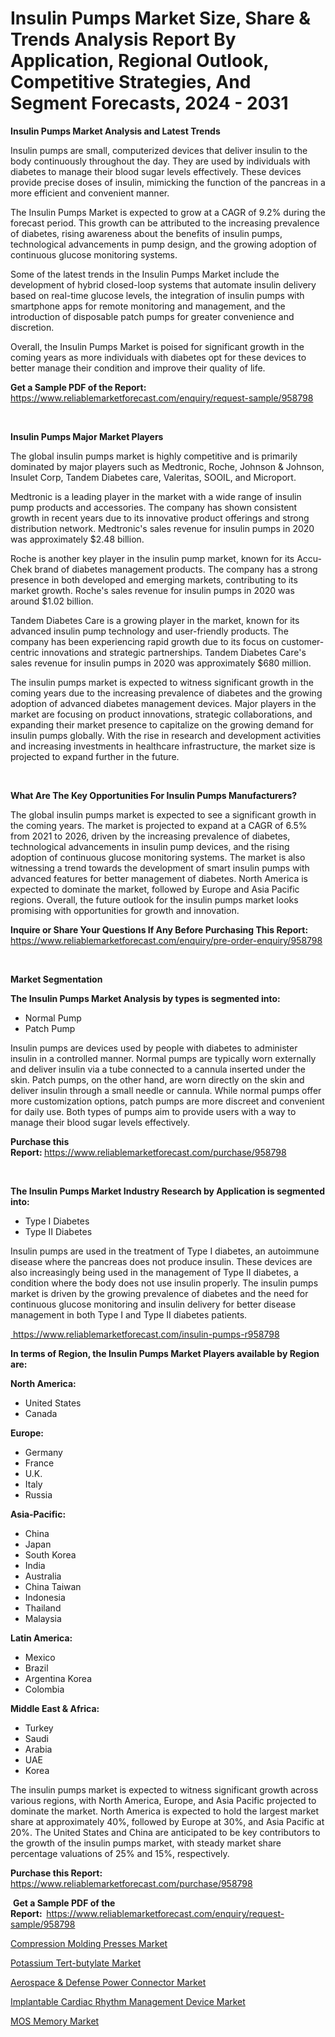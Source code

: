 <p><h1>Insulin Pumps Market Size, Share & Trends Analysis Report By Application, Regional Outlook, Competitive Strategies, And Segment Forecasts, 2024 - 2031</h1></p><p><strong>Insulin Pumps Market Analysis and Latest Trends</strong></p>
<p><p>Insulin pumps are small, computerized devices that deliver insulin to the body continuously throughout the day. They are used by individuals with diabetes to manage their blood sugar levels effectively. These devices provide precise doses of insulin, mimicking the function of the pancreas in a more efficient and convenient manner.</p><p>The Insulin Pumps Market is expected to grow at a CAGR of 9.2% during the forecast period. This growth can be attributed to the increasing prevalence of diabetes, rising awareness about the benefits of insulin pumps, technological advancements in pump design, and the growing adoption of continuous glucose monitoring systems.</p><p>Some of the latest trends in the Insulin Pumps Market include the development of hybrid closed-loop systems that automate insulin delivery based on real-time glucose levels, the integration of insulin pumps with smartphone apps for remote monitoring and management, and the introduction of disposable patch pumps for greater convenience and discretion.</p><p>Overall, the Insulin Pumps Market is poised for significant growth in the coming years as more individuals with diabetes opt for these devices to better manage their condition and improve their quality of life.</p></p>
<p><strong>Get a Sample PDF of the Report:&nbsp;</strong> <a href="https://www.reliablemarketforecast.com/enquiry/request-sample/958798">https://www.reliablemarketforecast.com/enquiry/request-sample/958798</a></p>
<p>&nbsp;</p>
<p><strong>Insulin Pumps Major Market Players</strong></p>
<p><p>The global insulin pumps market is highly competitive and is primarily dominated by major players such as Medtronic, Roche, Johnson & Johnson, Insulet Corp, Tandem Diabetes care, Valeritas, SOOIL, and Microport. </p><p>Medtronic is a leading player in the market with a wide range of insulin pump products and accessories. The company has shown consistent growth in recent years due to its innovative product offerings and strong distribution network. Medtronic's sales revenue for insulin pumps in 2020 was approximately $2.48 billion.</p><p>Roche is another key player in the insulin pump market, known for its Accu-Chek brand of diabetes management products. The company has a strong presence in both developed and emerging markets, contributing to its market growth. Roche's sales revenue for insulin pumps in 2020 was around $1.02 billion.</p><p>Tandem Diabetes Care is a growing player in the market, known for its advanced insulin pump technology and user-friendly products. The company has been experiencing rapid growth due to its focus on customer-centric innovations and strategic partnerships. Tandem Diabetes Care's sales revenue for insulin pumps in 2020 was approximately $680 million.</p><p>The insulin pumps market is expected to witness significant growth in the coming years due to the increasing prevalence of diabetes and the growing adoption of advanced diabetes management devices. Major players in the market are focusing on product innovations, strategic collaborations, and expanding their market presence to capitalize on the growing demand for insulin pumps globally. With the rise in research and development activities and increasing investments in healthcare infrastructure, the market size is projected to expand further in the future.</p></p>
<p>&nbsp;</p>
<p><strong>What Are The Key Opportunities For Insulin Pumps Manufacturers?</strong></p>
<p><p>The global insulin pumps market is expected to see a significant growth in the coming years. The market is projected to expand at a CAGR of 6.5% from 2021 to 2026, driven by the increasing prevalence of diabetes, technological advancements in insulin pump devices, and the rising adoption of continuous glucose monitoring systems. The market is also witnessing a trend towards the development of smart insulin pumps with advanced features for better management of diabetes. North America is expected to dominate the market, followed by Europe and Asia Pacific regions. Overall, the future outlook for the insulin pumps market looks promising with opportunities for growth and innovation.</p></p>
<p><strong>Inquire or Share Your Questions If Any Before Purchasing This Report:</strong> <a href="https://www.reliablemarketforecast.com/enquiry/pre-order-enquiry/958798">https://www.reliablemarketforecast.com/enquiry/pre-order-enquiry/958798</a></p>
<p>&nbsp;</p>
<p><strong>Market Segmentation</strong></p>
<p><strong>The Insulin Pumps Market Analysis by types is segmented into:</strong></p>
<p><ul><li>Normal Pump</li><li>Patch Pump</li></ul></p>
<p><p>Insulin pumps are devices used by people with diabetes to administer insulin in a controlled manner. Normal pumps are typically worn externally and deliver insulin via a tube connected to a cannula inserted under the skin. Patch pumps, on the other hand, are worn directly on the skin and deliver insulin through a small needle or cannula. While normal pumps offer more customization options, patch pumps are more discreet and convenient for daily use. Both types of pumps aim to provide users with a way to manage their blood sugar levels effectively.</p></p>
<p><strong>Purchase this Report:&nbsp;</strong><a href="https://www.reliablemarketforecast.com/purchase/958798">https://www.reliablemarketforecast.com/purchase/958798</a></p>
<p>&nbsp;</p>
<p><strong>The Insulin Pumps Market Industry Research by Application is segmented into:</strong></p>
<p><ul><li>Type I Diabetes</li><li>Type II Diabetes</li></ul></p>
<p><p>Insulin pumps are used in the treatment of Type I diabetes, an autoimmune disease where the pancreas does not produce insulin. These devices are also increasingly being used in the management of Type II diabetes, a condition where the body does not use insulin properly. The insulin pumps market is driven by the growing prevalence of diabetes and the need for continuous glucose monitoring and insulin delivery for better disease management in both Type I and Type II diabetes patients.</p></p>
<p><a href="https://www.reliablemarketforecast.com/insulin-pumps-r958798">&nbsp;https://www.reliablemarketforecast.com/insulin-pumps-r958798</a></p>
<p><strong>In terms of Region, the Insulin Pumps Market Players available by Region are:</strong></p>
<p>
    <p> <strong> North America: </strong>
        <ul>
            <li>United States</li>
            <li>Canada</li>
        </ul>
        </p> 
    <p> <strong> Europe: </strong>
        <ul>
            <li>Germany</li>
            <li>France</li>
            <li>U.K.</li>
            <li>Italy</li>
            <li>Russia</li>
        </ul>
        </p> 
    <p> <strong> Asia-Pacific: </strong>
        <ul>
            <li>China</li>
            <li>Japan</li>
            <li>South Korea</li>
            <li>India</li>
            <li>Australia</li>
            <li>China Taiwan</li>
            <li>Indonesia</li>
            <li>Thailand</li>
            <li>Malaysia</li>
        </ul>
        </p> 
    <p> <strong> Latin America: </strong>
        <ul>
            <li>Mexico</li>
            <li>Brazil</li>
            <li>Argentina Korea</li>
            <li>Colombia</li>
        </ul>
        </p> 
    <p> <strong> Middle East & Africa: </strong>
        <ul>
            <li>Turkey</li>
            <li>Saudi</li>
            <li>Arabia</li>
            <li>UAE</li>
            <li>Korea</li>
        </ul>
    </p>
    </p>
<p><p>The insulin pumps market is expected to witness significant growth across various regions, with North America, Europe, and Asia Pacific projected to dominate the market. North America is expected to hold the largest market share at approximately 40%, followed by Europe at 30%, and Asia Pacific at 20%. The United States and China are anticipated to be key contributors to the growth of the insulin pumps market, with steady market share percentage valuations of 25% and 15%, respectively.</p></p>
<p><strong>Purchase this Report: </strong><a href="https://www.reliablemarketforecast.com/purchase/958798">https://www.reliablemarketforecast.com/purchase/958798</a></p>
<p>&nbsp;<strong>Get a Sample PDF of the Report:&nbsp;&nbsp;</strong><a href="https://www.reliablemarketforecast.com/enquiry/request-sample/958798">https://www.reliablemarketforecast.com/enquiry/request-sample/958798</a></p>
<p><strong></strong></p>
<p><p><a href="https://www.linkedin.com/pulse/compression-molding-presses-market-trends-focusing-insight-h9mdc?trackingId=0sPm0sBuwx3QU3vJG01AIQ%3D%3D">Compression Molding Presses Market</a></p><p><a href="https://www.linkedin.com/pulse/market-forecast-global-potassium-tert-butylate-trends-impact-o4pdc?trackingId=kVz%2BrxiztyJ%2F2RLJ3ZmhDA%3D%3D">Potassium Tert-butylate Market</a></p><p><a href="https://www.linkedin.com/pulse/mapping-aerospace-defense-power-connector-market-trends-myazc?trackingId=tjircFZRG2%2BOdhSCbXAk2w%3D%3D">Aerospace & Defense Power Connector Market</a></p><p><a href="https://www.linkedin.com/pulse/implantable-cardiac-rhythm-management-device-market-global-uz9fc?trackingId=KbpyT%2Bkb90N4tGsdffv23Q%3D%3D">Implantable Cardiac Rhythm Management Device Market</a></p><p><a href="https://www.linkedin.com/pulse/mos-memory-market-global-trends-forecast-2024-2031-market-critics-9oolc?trackingId=LfKnDwJjDwZYOLIssGMgvg%3D%3D">MOS Memory Market</a></p></p>